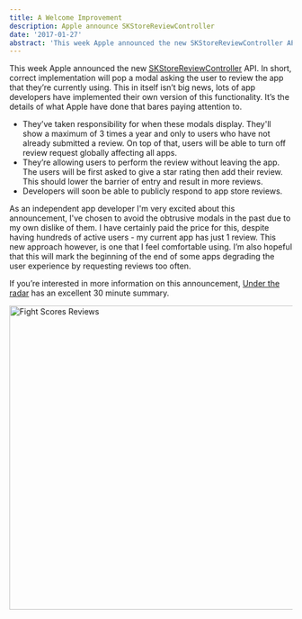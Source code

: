 ```yaml
---
title: A Welcome Improvement
description: Apple announce SKStoreReviewController
date: '2017-01-27'
abstract: 'This week Apple announced the new SKStoreReviewController API. In short, correct implementation will pop a modal asking the user to review the app that they’re currently using. This in itself isn’t big news, lots of app developers have implemented their own version of this functionality. It’s the details of what Apple have done that bares paying attention to.'
---
```


This week Apple announced the new [SKStoreReviewController](https://developer.apple.com/reference/storekit/skstorereviewcontroller') API. In short, correct implementation will pop a modal asking the user to review the app that they’re currently using. This in itself isn’t big news, lots of app developers have implemented their own version of this functionality. It’s the details of what Apple have done that bares paying attention to.

- They’ve taken responsibility for when these modals display. They'll show a maximum of 3 times a year and only to users who have not already submitted a review. On top of that, users will be able to turn off review request globally affecting all apps.
- They’re allowing users to perform the review without leaving the app. The users will be first asked to give a star rating then add their review. This should lower the barrier of entry and result in more reviews.
- Developers will soon be able to publicly respond to app store reviews.

As an independent app developer I'm very excited about this announcement, I've chosen to avoid the obtrusive modals in the past due to my own dislike of them. I have certainly paid the price for this, despite having hundreds of active users - my current app has just 1 review. This new approach however, is one that I feel comfortable using. I’m also hopeful that this will mark the beginning of the end of some apps degrading the user experience by requesting reviews too often.

If you’re interested in more information on this announcement, [Under the radar]('https://www.relay.fm/radar/64') has an excellent 30 minute summary.

<div class='centred'>
<img src='/assets/images/posts/skstorereviewcontroller@2x.png' alt='Fight Scores Reviews'
		title="Fight Scores Reviews" height='540px' >
</div>